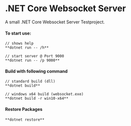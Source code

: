 # .NET Core Websocket Server

A small .NET Core Websocket Server Testproject.

#### To start use:

```
// shows help
**dotnet run -- /h**

// start server @ Port 9000
**dotnet run -- /p 9000**
```

#### Build with following command
```
// standard build (dll)
**dotnet build**

// windows x64 build (websocket.exe)
**dotnet build -r win10-x64**
```

#### Restore Packages
```
**dotnet restore**
```

